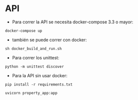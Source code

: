# API

- Para correr la API se necesita docker-compose 3.3 o mayor:

```
docker-compose up
```

- también se puede correr con docker:

```
sh docker_build_and_run.sh
```

- Para correr los unittest:

```
python -m unittest discover
```

- Para la API sin usar docker:

```
pip install -r requirements.txt
```

```
uvicorn property_app:app
```
